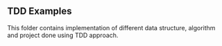 ## TDD Examples 
This folder contains implementation of different data structure, algorithm and project done using TDD approach.
